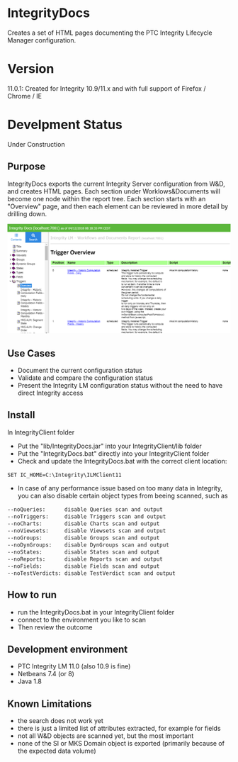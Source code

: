 # IntegrityDocs
Creates a set of HTML pages documenting the PTC Integrity Lifecycle Manager configuration.

# Version
11.0.1: Created for Integrity 10.9/11.x and with full support of Firefox / Chrome / IE

# Develpment Status 
Under Construction

## Purpose
IntegrityDocs exports the current Integrity Server configuration from W&D, and creates HTML pages. Each section under Worklows&Documents will become one node within the report tree. Each section starts with an "Overview" page, and then each element can be reviewed in more detail by drilling down. 

![IntegrityDocs](Doc/IntegrityDocs.png)

## Use Cases
- Document the current configuration status
- Validate and compare the configuration status
- Present the Integrity LM configuration status without the need to have direct Integrity access

## Install
In IntegrityClient folder
- Put the "lib/IntegrityDocs.jar" into your IntegrityClient/lib folder
- Put the "IntegrityDocs.bat" directly into your IntegrityClient folder
- Check and update the IntegrityDocs.bat with the correct client location:
```
SET IC_HOME=C:\Integrity\ILMClient11
```
- In case of any performance issue based on too many data in Integrity, you can also disable certain object types from beeing scanned, such as   
```
--noQueries:      disable Queries scan and output
--noTriggers:     disable Triggers scan and output
--noCharts:       disable Charts scan and output
--noViewsets:     disable Viewsets scan and output
--noGroups:       disable Groups scan and output
--noDynGroups:    disable DynGroups scan and output
--noStates:       disable States scan and output
--noReports:      disable Reports scan and output
--noFields:       disable Fields scan and output
--noTestVerdicts: disable TestVerdict scan and output
```

## How to run
- run the IntegrityDocs.bat in your IntegrityClient folder
- connect to the environment you like to scan
- Then review the outcome

##  Development environment
- PTC Integrity LM 11.0 (also 10.9 is fine)
- Netbeans 7.4 (or 8)
- Java 1.8

## Known Limitations
- the search does not work yet
- there is just a limited list of attributes extracted, for example for fields
- not all W&D objects are scanned yet, but the most important
- none of the SI or MKS Domain object is exported (primarily because of the expected data volume)
